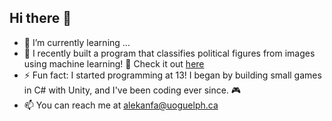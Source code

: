 ## Hi there 👋

- 🌱 I’m currently learning ...
- 🤔  I recently built a program that classifies political figures from images using machine learning! 🚀 Check it out [here](https://github.com/Abdu-LateefLF/political-figure-classifier)
- ⚡ Fun fact: I started programming at 13! I began by building small games in C# with Unity, and I've been coding ever since. 🎮
- 📫 You can reach me at alekanfa@uoguelph.ca

<!--
**Abdu-LateefLF/abdu-lateeflf** is a ✨ _special_ ✨ repository because its `README.md` (this file) appears on your GitHub profile.

Here are some ideas to get you started:

- 🔭 I’m currently working on ...
- 🌱 I’m currently learning ...
- 👯 I’m looking to collaborate on ...
- 🤔 I’m looking for help with ...
- 💬 Ask me about ...
- 📫 How to reach me: ...
- 😄 Pronouns: ...
-->
